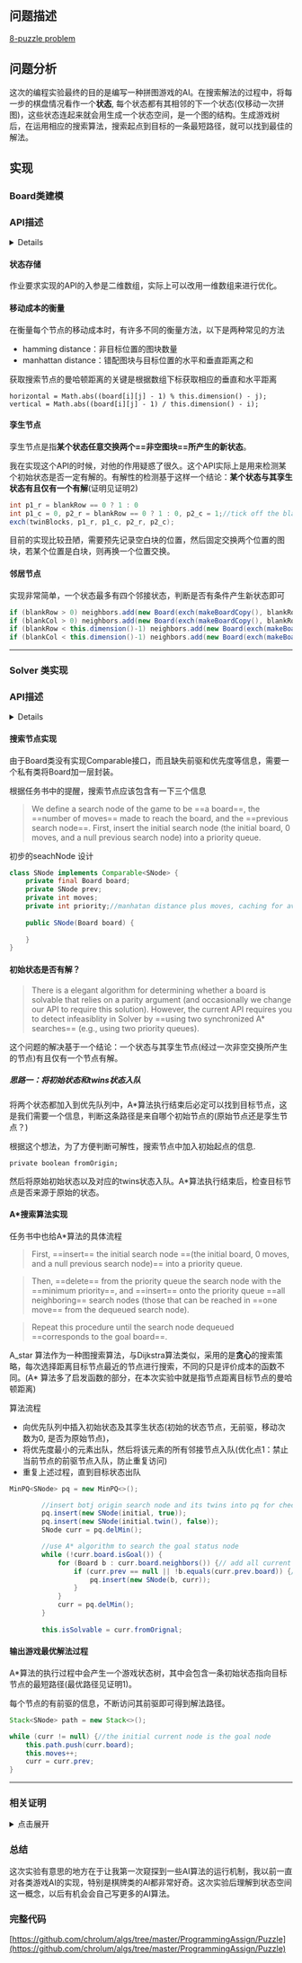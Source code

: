 ## 问题描述

[8-puzzle problem](https://en.wikipedia.org/wiki/Fifteen_puzzle)

## 问题分析

这次的编程实验最终的目的是编写一种拼图游戏的AI。在搜索解法的过程中，将每一步的棋盘情况看作一个**状态**, 每个状态都有其相邻的下一个状态(仅移动一次拼图)，这些状态连起来就会用生成一个状态空间，是一个图的结构。生成游戏树后，在运用相应的搜索算法，搜索起点到目标的一条最短路径，就可以找到最佳的解法。

## 实现
### Board类建模

### API描述

<details>

```java
public class Board {

    // create a board from an n-by-n array of tiles,
    // where tiles[row][col] = tile at (row, col)
    public Board(int[][] tiles)
    // string representation of this board
    public String toString()
    // board dimension n
    public int dimension()
    // number of tiles out of place
    public int hamming()
    // sum of Manhattan distances between tiles and goal
    public int manhattan()
    // is this board the goal board?
    public boolean isGoal()
    // does this board equal y?
    public boolean equals(Object y)
    // all neighboring boards
    public Iterable<Board> neighbors()
    // a board that is obtained by exchanging any pair of tiles
    public Board twin()
    // unit testing (not graded)
    public static void main(String[] args)
}
```
以下只挑几个有意思的api实现来分析
</details>


#### 状态存储

作业要求实现的API的入参是二维数组，实际上可以改用一维数组来进行优化。

#### 移动成本的衡量

在衡量每个节点的移动成本时，有许多不同的衡量方法，以下是两种常见的方法

- hamming distance：非目标位置的图块数量
- manhattan distance：错配图块与目标位置的水平和垂直距离之和

获取搜索节点的曼哈顿距离的关键是根据数组下标获取相应的垂直和水平距离

```
horizontal = Math.abs((board[i][j] - 1) % this.dimension() - j);
vertical = Math.abs((board[i][j] - 1) / this.dimension() - i);
```
#### 孪生节点

孪生节点是指**某个状态任意交换两个==非空图块==所产生的新状态**。

我在实现这个API的时候，对他的作用疑惑了很久。这个API实际上是用来检测某个初始状态是否一定有解的。有解性的检测基于这样一个结论：**某个状态与其孪生状态有且仅有一个有解**(证明见证明2)

```java
int p1_r = blankRow == 0 ? 1 : 0
int p1_c = 0, p2_r = blankRow == 0 ? 1 : 0, p2_c = 1;//tick off the blank block
exch(twinBlocks, p1_r, p1_c, p2_r, p2_c);
```

目前的实现比较丑陋，需要预先记录空白块的位置，然后固定交换两个位置的图块，若某个位置是白块，则再换一个位置交换。

#### 邻居节点

实现非常简单，一个状态最多有四个邻接状态，判断是否有条件产生新状态即可

```java
if (blankRow > 0) neighbors.add(new Board(exch(makeBoardCopy(), blankRow, blankCol, blankRow - 1, blankCol)));
if (blankCol > 0) neighbors.add(new Board(exch(makeBoardCopy(), blankRow, blankCol, blankRow, blankCol - 1)));
if (blankRow < this.dimension()-1) neighbors.add(new Board(exch(makeBoardCopy(), blankRow, blankCol, blankRow + 1, blankCol)));
if (blankCol < this.dimension()-1) neighbors.add(new Board(exch(makeBoardCopy(), blankRow, blankCol, blankRow, blankCol + 1)));
```
---
### Solver 类实现

### API描述

<details>

```java
public class Solver {

    // find a solution to the initial board (using the A* algorithm)
    public Solver(Board initial)

    // is the initial board solvable? (see below)
    public boolean isSolvable()

    // min number of moves to solve initial board
    public int moves()

    // sequence of boards in a shortest solution
    public Iterable<Board> solution()

    // test client (see below) 
    public static void main(String[] args)

}
```

</details>

#### 搜索节点实现

由于Board类没有实现Comparable接口，而且缺失前驱和优先度等信息，需要一个私有类将Board加一层封装。

根据任务书中的提醒，搜索节点应该包含有一下三个信息

> We define a search node of the game to be ==a board==, the ==number of moves== made to reach the board, and the ==previous search node==. First, insert the initial search node (the initial board, 0 moves, and a null previous search node) into a priority queue. 

初步的seachNode 设计

```java
class SNode implements Comparable<SNode> {
    private final Board board;
    private SNode prev;
    private int moves;
    private int priority;//manhatan distance plus moves, caching for avoiding repeatedly calculation
    
    public SNode(Board board) {
        
    }
}
```
#### 初始状态是否有解？

> There is a elegant algorithm for determining whether a board is solvable that relies on a parity argument (and occasionally we change our API to require this solution). However, the current API requires you to detect infeasiblity in Solver by ==using two synchronized A* searches== (e.g., using two priority queues).

这个问题的解决基于一个结论：一个状态与其孪生节点(经过一次非空交换所产生的节点)有且仅有一个节点有解。

##### 思路一：将初始状态和twins状态入队

将两个状态都加入到优先队列中，A*算法执行结束后必定可以找到目标节点，这是我们需要一个信息，判断这条路径是来自哪个初始节点的(原始节点还是孪生节点？)

根据这个想法，为了方便判断可解性，搜索节点中加入初始起点的信息.

```
private boolean fromOrigin;
```
然后将原始初始状态以及对应的twins状态入队。A*算法执行结束后，检查目标节点是否来源于原始的状态。

#### A*搜索算法实现

任务书中也给A*算法的具体流程

> First, ==insert== the initial search node ==(the initial board, 0 moves, and a null previous search node)== into a priority queue. 

> Then, ==delete== from the priority queue the search node with the ==minimum priority==, and ==insert== onto the priority queue ==all neighboring== search nodes (those that can be reached in ==one move== from the dequeued search node). 

> Repeat this procedure until the search node dequeued ==corresponds to the goal board==.

A_star 算法作为一种图搜索算法，与Dijkstra算法类似，采用的是**贪心**的搜索策略，每次选择距离目标节点最近的节点进行搜索，不同的只是评价成本的函数不同。(A* 算法多了启发函数的部分，在本次实验中就是指节点距离目标节点的曼哈顿距离)

算法流程

- 向优先队列中插入初始状态及其孪生状态(初始的状态节点，无前驱，移动次数为0, 是否为原始节点)，
- 将优先度最小的元素出队，然后将该元素的所有邻接节点入队(优化点1：禁止当前节点的前驱节点入队，防止重复访问)
- 重复上述过程，直到目标状态出队

```java
MinPQ<SNode> pq = new MinPQ<>();

        //insert botj origin search node and its twins into pq for checking out is solvable
        pq.insert(new SNode(initial, true));
        pq.insert(new SNode(initial.twin(), false));
        SNode curr = pq.delMin();

        //use A* algorithm to search the goal status node
        while (!curr.board.isGoal()) {
            for (Board b : curr.board.neighbors()) {// add all current neighbors
                if (curr.prev == null || !b.equals(curr.prev.board)) {// avoid add prev node into pq
                    pq.insert(new SNode(b, curr));
                }
            }
            curr = pq.delMin();
        }
        
        this.isSolvable = curr.fromOrignal;
```
#### 输出游戏最优解法过程

A*算法的执行过程中会产生一个游戏状态树，其中会包含一条初始状态指向目标节点的最短路径(最优路径见证明1)。

每个节点的有前驱的信息，不断访问其前驱即可得到解法路径。



```java
Stack<SNode> path = new Stack<>();

while (curr != null) {//the initial current node is the goal node
    this.path.push(curr.board);
    this.moves++;
    curr = curr.prev;
}
```

---
### 相关证明

<details> 

<summary>点击展开</summary>

#### 证明1

> when the goal board is dequeued, we have discovered not only a sequence of moves from the initial board to the goal board, but one that makes the fewest moves.

这个算法找到的是一条最短路径。


---


> To detect such situations, use the fact that boards are divided into two equivalence classes with respect to reachability:

> Those that can lead to the goal board

> Those that can lead to the goal board if we modify the initial board by swapping any pair of tiles (the blank square is not a tile).

可解决性的性质：

- 有解的状态通过一次交换后(交换非空格子)，变换为无解的状态
- 无解的状态经过一次交换后会变成有解的状态

</details>

### 总结

这次实验有意思的地方在于让我第一次窥探到一些AI算法的运行机制，我以前一直对各类游戏AI的实现，特别是棋牌类的AI都非常好奇。这次实验后理解到状态空间这一概念，以后有机会会自己写更多的AI算法。

### 完整代码

[https://github.com/chrolum/algs/tree/master/ProgrammingAssign/Puzzle](https://github.com/chrolum/algs/tree/master/ProgrammingAssign/Puzzle)